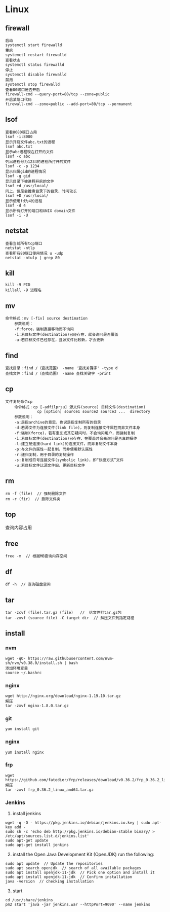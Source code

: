 # Linux

## firewall
```
启动
systemctl start firewalld
重启
systemctl restart firewalld
查看状态
systemctl status firewalld
停止
systemctl disable firewalld
禁用
systemctl stop firewalld
查看80端口是否开启
firewall-cmd --query-port=80/tcp --zone=public
开启某端口代码
firewall-cmd --zone=public --add-port=80/tcp --permanent 
```

## lsof
```
查看8080端口占用
lsof -i:8080
显示开启文件abc.txt的进程
lsof abc.txt
显示abc进程现在打开的文件
lsof -c abc
列出进程号为1234的进程所打开的文件
lsof -c -p 1234
显示归属gid的进程情况
lsof -g gid
显示目录下被进程开启的文件
lsof +d /usr/local/
同上，但是会搜索目录下的目录，时间较长
lsof +D /usr/local/
显示使用fd为4的进程
lsof -d 4
显示所有打开的端口和UNIX domain文件
lsof -i -U
```

## netstat
```
查看当前所有tcp端口
netstat -ntlp
查看所有80端口使用情况 u -udp
netstat -ntulp | grep 80
```

## kill
```
kill -9 PID
killall -9 进程名
```

## mv
```
命令格式：mv [-fiv] source destination
    参数说明：
    -f:force，强制直接移动而不询问
    -i:若目标文件(destination)已经存在，就会询问是否覆盖
    -u:若目标文件已经存在，且源文件比较新，才会更新
```

## find
```
查找目录：find /（查找范围） -name '查找关键字' -type d
查找文件：find /（查找范围） -name 查找关键字 -print
```

## cp
```
文件复制命令cp
    命令格式：cp [-adfilprsu] 源文件(source) 目标文件(destination)
              cp [option] source1 source2 source3 ...  directory
    参数说明：
    -a:是指archive的意思，也说是指复制所有的目录
    -d:若源文件为连接文件(link file)，则复制连接文件属性而非文件本身
    -f:强制(force)，若有重复或其它疑问时，不会询问用户，而强制复制
    -i:若目标文件(destination)已存在，在覆盖时会先询问是否真的操作
    -l:建立硬连接(hard link)的连接文件，而非复制文件本身
    -p:与文件的属性一起复制，而非使用默认属性
    -r:递归复制，用于目录的复制操作
    -s:复制成符号连接文件(symbolic link)，即“快捷方式”文件
    -u:若目标文件比源文件旧，更新目标文件
```

## rm
```
rm -f (file)  // 强制删除文件
rm -r (fir)  // 删除文件夹
```

## top
查询内容占用

## free
```
free -m  // 根据MB查询内存空间
```

## df  
```
df -h  // 查询磁盘空间
```

## tar
```
tar -zcvf (file).tar.gz (file)   //  给文件打tar.gz包
tar -zxvf (source file) -C target dir  // 解压文件到指定路径
```

## install

### nvm
```
wget -qO- https://raw.githubusercontent.com/nvm-sh/nvm/v0.38.0/install.sh | bash
添加环境变量
source ~/.bashrc
```
### nginx
```
wget http://nginx.org/download/nginx-1.19.10.tar.gz
解压
tar -zxvf nginx-1.8.0.tar.gz
```
### git
```
yum install git
```
### nginx
```
yum install nginx
```
### frp
```
wget https://github.com/fatedier/frp/releases/download/v0.36.2/frp_0.36.2_linux_amd64.tar.gz
解压
tar -zxvf frp_0.36.2_linux_amd64.tar.gz
```

### Jenkins  
1. install jenkins
```
wget -q -O - https://pkg.jenkins.io/debian/jenkins.io.key | sudo apt-key add -
sudo sh -c 'echo deb http://pkg.jenkins.io/debian-stable binary/ > /etc/apt/sources.list.d/jenkins.list'
sudo apt-get update
sudo apt-get install jenkins
```

2. install the Open Java Development Kit (OpenJDK) run the following:
```
sudo apt update  // Update the repositories
sudo apt search openjdk  // search of all available packages
sudo apt install openjdk-11-jdk  // Pick one option and install it
sudo apt install openjdk-11-jdk  // Confirm installation
java -version  // checking installation
```

3. start
```
cd /usr/share/jenkins
pm2 start 'java -jar jenkins.war --httpPort=9090' --name jenkins
```
